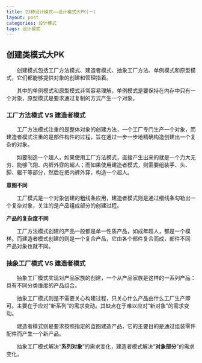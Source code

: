 ```yaml
---
title: 23种设计模式——设计模式大PK(一)
layout: post
categories: 设计模式
tags: 设计模式
---
```

## 创建类模式大PK
&emsp;&emsp;创建模式包括工厂方法模式、建造者模式、抽象工厂方法、单例模式和原型模式，它们都能够提供对象的创建和管理指着。

&emsp;&emsp;其中的单例模式和原型模式非常容易理解，单例模式是要保持在内存中只有一个对象，原型模式是要求通过复制的方式产生一个对象。

### 工厂方法模式 VS 建造者模式

&emsp;&emsp;工厂方法模式注重的是整体对象的创建方法，一个工厂专门生产一个对象，而建造者模式注重的是部件构件的过程，旨在通过一步一步地精确构造创建出一个复杂的对象。

&emsp;&emsp;如要制造一个超人，如果使用工厂方法模式，直接产生出来的就是一个力大无穷、能够飞翔、内裤外穿的超人；而如果使用建造者模式，则需要组装手、头、脚、躯干等部分，然后在把内裤外穿，构造一个超人。

**意图不同**

&emsp;&emsp;工厂模式是一个对象创建的粗线条应用，建造者模式则是通过细线条勾勒出一个复杂对象，关注的是产品组成部分的创建过程。

**产品的复杂度不同**

&emsp;&emsp;工厂方法模式创建的产品一般都是单一性质产品，如成年超人，都是一个模样。而建造者模式创建的则是一个复合产品，它由各个部件复合而成，部件不同 产品对象也就不同。

### 抽象工厂模式 VS 建造者模式
&emsp;&emsp;抽象工厂模式实现对产品家族的创建，一个从产品家族是这样的一系列产品：具有不同分类维度的产品组合。

&emsp;&emsp;抽象工厂模式则是不需要关心构建过程，只关心什么产品由什么工厂生产即可。主要在于应对“新系列”的需求变动。其缺点在于难以应对“新对象”的需求变动。

&emsp;&emsp;建造者模式则是要求按照指定的蓝图建造产品，它的主要目的是通过组装零件配件而产生一个新产品。

&emsp;&emsp;抽象工厂模式解决“**系列对象**”的需求变化，建造者模式解决“**对象部分**”的需求变化。